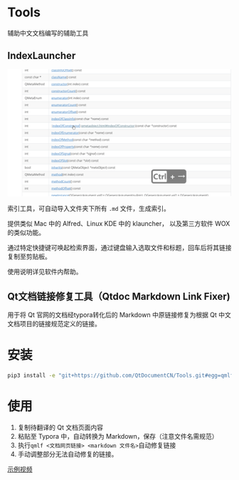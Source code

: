 # Tools
辅助中文文档编写的辅助工具



## IndexLauncher

![IndexLauncher](IndexLauncher/IndexLauncher.gif)

索引工具，可自动导入文件夹下所有 `.md` 文件，生成索引。

提供类似 Mac 中的 Alfred、Linux KDE 中的 klauncher， 以及第三方软件 WOX 的类似功能。

通过特定快捷键可唤起检索界面，通过键盘输入选取文件和标题，回车后将其链接复制至剪贴板。

使用说明详见软件内帮助。


## Qt文档链接修复工具（Qtdoc Markdown Link Fixer)

用于将 Qt 官网的文档经typora转化后的 Markdown 中原链接修复为根据 Qt 中文文档项目的链接规范定义的链接。

# 安装

``` bash
pip3 install -e "git+https://github.com/QtDocumentCN/Tools.git#egg=qmlf&subdirectory=qmlf"
```

# 使用

1. 复制待翻译的 Qt 文档页面内容
2. 粘贴至 Typora 中，自动转换为 Markdown，保存（注意文件名需规范）
3. 执行`qmlf <文档网页链接> <markdown 文件名>`自动修复链接
4. 手动调整部分无法自动修复的链接。

[示例视频](./qmlf/example.mp4)
